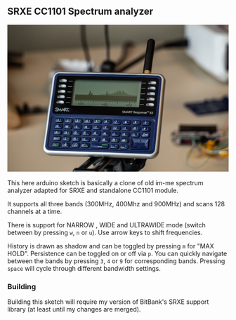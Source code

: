 ## SRXE CC1101 Spectrum analyzer 

![specan](../photos/specan.png)

This here arduino sketch is basically a clone of old im-me spectrum analyzer adapted for SRXE and standalone CC1101 module.


It supports all three bands (300MHz, 400Mhz and 900MHz) and scans 128 channels at a time. 

There is support for NARROW , WIDE and ULTRAWIDE mode (switch between by pressing `w`, `n` or `u`). Use arrow keys to shift frequencies.

History is drawn as shadow and can be toggled by pressing `m` for "MAX HOLD". 
Persistence can be toggled on or off via `p`. 
You can quickly navigate between the bands by pressing `3`, `4` or `9` for corresponding bands. 
Pressing `space` will cycle through different bandwidth settings. 


### Building 

Building this sketch will require my version of BitBank's SRXE support library (at least until my changes are merged). 


